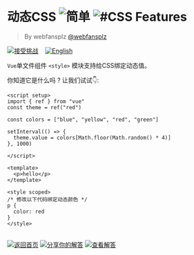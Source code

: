 <!--info-header-start--><h1>动态CSS <img src="https://img.shields.io/badge/-%E7%AE%80%E5%8D%95-7aad0c" alt="简单"/> <img src="https://img.shields.io/badge/-%23CSS%20Features-999" alt="#CSS Features"/></h1><blockquote><p>By webfansplz <a href="https://github.com/webfansplz" target="_blank">@webfansplz</a></p></blockquote><p><a href="https://sfc.vuejs.org/#eNpNUEFuhDAM/IqVE6AVUKmnFYvUYw/7gk0PLDEFKcRRErZCiL/XSVSpN3vsGc/4EB/W1q8NxVV0fnSLDeAxbLaXZlktuQAHOJzghMnRClLwrhTSjGR8gDDjinCLG4UUDpUUpTR/05E0Oc/jhxRPHXkXFthRa/rJdWLE4tshGim+Ipnvf5qA7jXooijh1sMhDeRbNYNbvJi1H/chzPWkiVyRSjcYRSuzKngvWe28wFvbtslU1+SAHI2bgKvVQ0DuADrbz9FW18TgXfNvyK0Pu0bwI1lUjDQV3Ekt0x4tsRGFEAiei1EJULsZ1mXMDqFqpLE5QAKu/CvFvpKdqMuC4vwFPjyGKQ==" target="_blank"><img src="https://img.shields.io/badge/-%E6%8E%A5%E5%8F%97%E6%8C%91%E6%88%98-213547?logo=vue.js&logoColor=42b883" alt="接受挑战"/></a> &nbsp;&nbsp;&nbsp;<a href="./README.md" target="_blank"><img src="https://img.shields.io/badge/-English-gray" alt="English"/></a> </p><!--info-header-end-->




`Vue`单文件组件 `<style>` 模块支持给CSS绑定动态值。

你知道它是什么吗 ? 让我们试试👇:

```vue
<script setup>
import { ref } from "vue"
const theme = ref("red")

const colors = ["blue", "yellow", "red", "green"]

setInterval(() => {
  theme.value = colors[Math.floor(Math.random() * 4)]
}, 1000)

</script>

<template>
  <p>hello</p>
</template>

<style scoped>
/* 修改以下代码绑定动态颜色 */
p {
  color: red
}
</style>

```
<!--info-footer-start--><br><a href="../../README.zh-CN.md" target="_blank"><img src="https://img.shields.io/badge/-%E8%BF%94%E5%9B%9E%E9%A6%96%E9%A1%B5-grey" alt="返回首页"/></a> <a href="https://github.com/webfansplz/vuejs-challenges/issues/new?labels=answer,zh-CN&template=1-answer.zh-CN.md&title=14%20-%20%E5%8A%A8%E6%80%81CSS" target="_blank"><img src="https://img.shields.io/badge/-%E5%88%86%E4%BA%AB%E4%BD%A0%E7%9A%84%E8%A7%A3%E7%AD%94-teal" alt="分享你的解答"/></a> <a href="https://github.com/webfansplz/vuejs-challenges/issues?q=label%3A14+label%3Aanswer" target="_blank"><img src="https://img.shields.io/badge/-%E6%9F%A5%E7%9C%8B%E8%A7%A3%E7%AD%94-de5a77?logo=awesome-lists&logoColor=white" alt="查看解答"/></a> <!--info-footer-end-->
